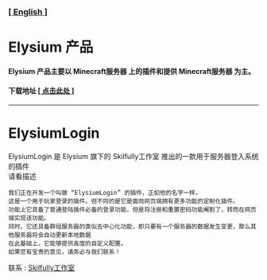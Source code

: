### [[ English ]](README_EN.md)
##
# Elysium 产品
#### Elysium 产品主要以 Minecraft服务器 上的插件和提供 Minecraft服务器 为主。
#### 下载地址 [[ 点击此处 ]](Releases)
---
# ElysiumLogin
ElysiumLogin 是 Elysium 旗下的 Skilfully工作室 推出的一款用于服务器登入系统的插件 \
请看描述
```
我们正在开发一个叫做 “ElysiumLogin” 的插件，正如他的名字一样，
这是一个用于玩家登录的插件。但不同的是它是面向网页端拥有更多功能的定制化插件。
功能上它具备了普通登陆插件必备的登录功能，但是将注册和重置密码功能阉割了，转而在网页端实现该功能。
同时，它还具备群组服务器的类似去中心化功能，即只要有一个服务器的数据发生变更，那么其他服务器将会自动更新本地数据
在此基础上，它能够提供高度的自定义配置。
如果您有宝贵的意见，请务必与我们联系！
```
联系 : [Skilfully工作室](./Skilfully/Contact.md)
